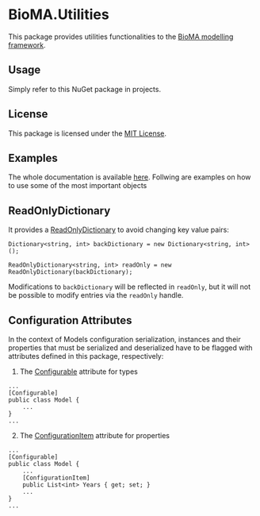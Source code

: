 # BioMA.Utilities

This package provides utilities functionalities to the [BioMA modelling framework](https://en.wikipedia.org/wiki/BioMA).

## Usage
Simply refer to this NuGet package in projects.

## License

This package is licensed under the [MIT License](https://licenses.nuget.org/MIT).

## Examples

The whole documentation is available [here](https://github.com/davidefanchiniCREA/BioMA.Utilities/blob/main/docs/BioMA.Utilities.md). Follwing are examples on how to use some of the most important objects

## ReadOnlyDictionary

It provides a [ReadOnlyDictionary](BioMA.Utilities/ReadOnlyDictionary.cs) to avoid changing key value pairs:

```
Dictionary<string, int> backDictionary = new Dictionary<string, int>();

ReadOnlyDictionary<string, int> readOnly = new ReadOnlyDictionary(backDictionary);
```

Modifications to `backDictionary` will be reflected in `readOnly`, but it will not be possible to modify entries via the `readOnly` handle.

## Configuration Attributes

In the context of Models configuration serialization, instances and their properties that must be serialized and deserialized have to be flagged with attributes defined in this package, respectively:

1. The [Configurable](BioMA.Utilities/ConfigurableAttribute.cs) attribute for types

```
...
[Configurable]
public class Model {
	...
}
...
```

2. The [ConfigurationItem](BioMA.Utilities\ConfigurationItemAttribute.cs) attribute for properties

```
...
[Configurable]
public class Model {
	...
	[ConfigurationItem]
	public List<int> Years { get; set; }
	...
}
...
```
